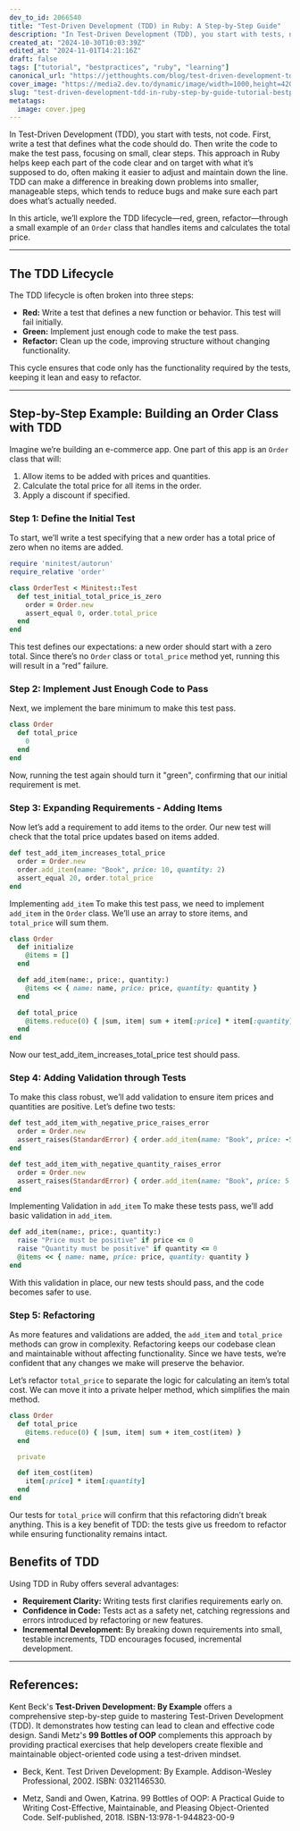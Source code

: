 ```yaml
---
dev_to_id: 2066540
title: "Test-Driven Development (TDD) in Ruby: A Step-by-Step Guide"
description: "In Test-Driven Development (TDD), you start with tests, not code. First, write a test that defines..."
created_at: "2024-10-30T10:03:39Z"
edited_at: "2024-11-01T14:21:16Z"
draft: false
tags: ["tutorial", "bestpractices", "ruby", "learning"]
canonical_url: "https://jetthoughts.com/blog/test-driven-development-tdd-in-ruby-step-by-guide-tutorial-bestpractices/"
cover_image: "https://media2.dev.to/dynamic/image/width=1000,height=420,fit=cover,gravity=auto,format=auto/https%3A%2F%2Fdev-to-uploads.s3.amazonaws.com%2Fuploads%2Farticles%2Fgd3moqdku5u3lkr56iqa.jpeg"
slug: "test-driven-development-tdd-in-ruby-step-by-guide-tutorial-bestpractices"
metatags:
  image: cover.jpeg
---
```

In Test-Driven Development (TDD), you start with tests, not code. First, write a test that defines what the code should do. Then write the code to make the test pass, focusing on small, clear steps. This approach in Ruby helps keep each part of the code clear and on target with what it’s supposed to do, often making it easier to adjust and maintain down the line. TDD can make a difference in breaking down problems into smaller, manageable steps, which tends to reduce bugs and make sure each part does what’s actually needed.

In this article, we’ll explore the TDD lifecycle—red, green, refactor—through a small example of an `Order` class that handles items and calculates the total price.

---

## The TDD Lifecycle
The TDD lifecycle is often broken into three steps:

- **Red:** Write a test that defines a new function or behavior. This test will fail initially.
- **Green:** Implement just enough code to make the test pass.
- **Refactor:** Clean up the code, improving structure without changing functionality.

This cycle ensures that code only has the functionality required by the tests, keeping it lean and easy to refactor.

---

## Step-by-Step Example: Building an Order Class with TDD
Imagine we’re building an e-commerce app. One part of this app is an `Order` class that will:

1. Allow items to be added with prices and quantities.
2. Calculate the total price for all items in the order.
3. Apply a discount if specified.

### Step 1: Define the Initial Test
To start, we’ll write a test specifying that a new order has a total price of zero when no items are added.

```ruby
require 'minitest/autorun'
require_relative 'order'

class OrderTest < Minitest::Test
  def test_initial_total_price_is_zero
    order = Order.new
    assert_equal 0, order.total_price
  end
end
```
This test defines our expectations: a new order should start with a zero total. Since there’s no `Order` class or `total_price` method yet, running this will result in a “red” failure.

### Step 2: Implement Just Enough Code to Pass
Next, we implement the bare minimum to make this test pass.

```ruby
class Order
  def total_price
    0
  end
end
```
Now, running the test again should turn it "green", confirming that our initial requirement is met.

### Step 3: Expanding Requirements - Adding Items
Now let’s add a requirement to add items to the order. Our new test will check that the total price updates based on items added.

```ruby
def test_add_item_increases_total_price
  order = Order.new
  order.add_item(name: "Book", price: 10, quantity: 2)
  assert_equal 20, order.total_price
end
```
Implementing `add_item`
To make this test pass, we need to implement `add_item` in the `Order` class. We’ll use an array to store items, and `total_price` will sum them.

```ruby
class Order
  def initialize
    @items = []
  end

  def add_item(name:, price:, quantity:)
    @items << { name: name, price: price, quantity: quantity }
  end

  def total_price
    @items.reduce(0) { |sum, item| sum + item[:price] * item[:quantity] }
  end
end
```
Now our test_add_item_increases_total_price test should pass.

### Step 4: Adding Validation through Tests
To make this class robust, we’ll add validation to ensure item prices and quantities are positive. Let’s define two tests:

```ruby
def test_add_item_with_negative_price_raises_error
  order = Order.new
  assert_raises(StandardError) { order.add_item(name: "Book", price: -5, quantity: 1) }
end

def test_add_item_with_negative_quantity_raises_error
  order = Order.new
  assert_raises(StandardError) { order.add_item(name: "Book", price: 5, quantity: -1) }
end
```
Implementing Validation in `add_item`
To make these tests pass, we’ll add basic validation in `add_item`.

```ruby
def add_item(name:, price:, quantity:)
  raise "Price must be positive" if price <= 0
  raise "Quantity must be positive" if quantity <= 0
  @items << { name: name, price: price, quantity: quantity }
end
```
With this validation in place, our new tests should pass, and the code becomes safer to use.

### Step 5: Refactoring
As more features and validations are added, the `add_item` and `total_price` methods can grow in complexity. Refactoring keeps our codebase clean and maintainable without affecting functionality. Since we have tests, we’re confident that any changes we make will preserve the behavior.

Let’s refactor `total_price` to separate the logic for calculating an item’s total cost. We can move it into a private helper method, which simplifies the main method.

```ruby
class Order
  def total_price
    @items.reduce(0) { |sum, item| sum + item_cost(item) }
  end

  private

  def item_cost(item)
    item[:price] * item[:quantity]
  end
end
```
Our tests for `total_price` will confirm that this refactoring didn’t break anything. This is a key benefit of TDD: the tests give us freedom to refactor while ensuring functionality remains intact.

## Benefits of TDD
Using TDD in Ruby offers several advantages:

- **Requirement Clarity:** Writing tests first clarifies requirements early on.
- **Confidence in Code:** Tests act as a safety net, catching regressions and errors introduced by refactoring or new features.
- **Incremental Development:** By breaking down requirements into small, testable increments, TDD encourages focused, incremental development.

---
## References:

Kent Beck's **Test-Driven Development: By Example** offers a comprehensive step-by-step guide to mastering Test-Driven Development (TDD). It demonstrates how testing can lead to clean and effective code design. Sandi Metz's **99 Bottles of OOP** complements this approach by providing practical exercises that help developers create flexible and maintainable object-oriented code using a test-driven mindset.

- Beck, Kent. Test Driven Development: By Example. Addison-Wesley Professional, 2002. ISBN: 0321146530.

- Metz, Sandi and Owen, Katrina. 99 Bottles of OOP: A Practical Guide to Writing Cost-Effective, Maintainable, and Pleasing Object-Oriented Code. Self-published, 2018. ISBN-13:978-1-944823-00-9